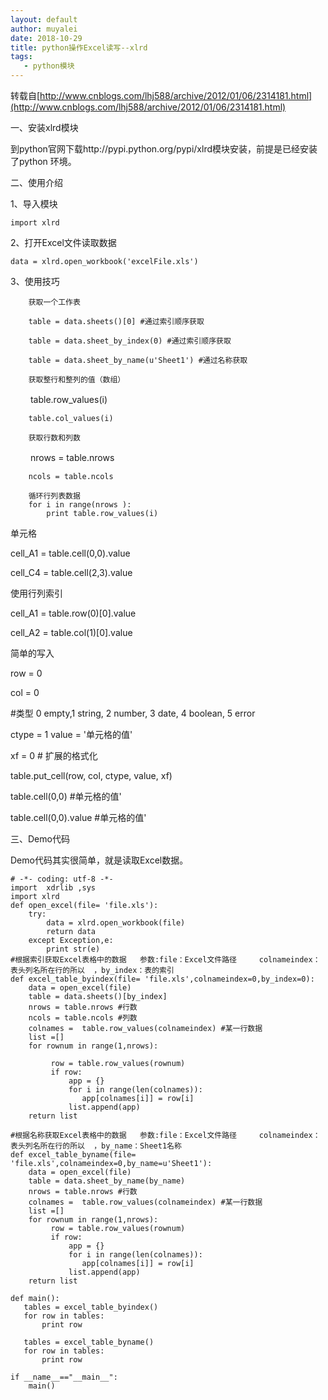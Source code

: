 ```yaml
---
layout: default
author: muyalei
date: 2018-10-29
title: python操作Excel读写--xlrd
tags:
   - python模块
---
```


转载自[http://www.cnblogs.com/lhj588/archive/2012/01/06/2314181.html](http://www.cnblogs.com/lhj588/archive/2012/01/06/2314181.html)

一、安装xlrd模块

   到python官网下载http://pypi.python.org/pypi/xlrd模块安装，前提是已经安装了python 环境。

二、使用介绍

  1、导入模块

    import xlrd

  2、打开Excel文件读取数据

    data = xlrd.open_workbook('excelFile.xls')

  3、使用技巧

        获取一个工作表
 
        table = data.sheets()[0] #通过索引顺序获取
 
        table = data.sheet_by_index(0) #通过索引顺序获取

        table = data.sheet_by_name(u'Sheet1') #通过名称获取
 
        获取整行和整列的值（数组）
 　　
        table.row_values(i)
 
        table.col_values(i)
 
        获取行数和列数
　　
        nrows = table.nrows
 
        ncols = table.ncols
       
        循环行列表数据
        for i in range(nrows ):
            print table.row_values(i)
 
  单元格
  
  cell_A1 = table.cell(0,0).value
 
  cell_C4 = table.cell(2,3).value
 
  使用行列索引
  
  cell_A1 = table.row(0)[0].value
 
  cell_A2 = table.col(1)[0].value
 
  简单的写入

  row = 0
 
  col = 0
 
  #类型 0 empty,1 string, 2 number, 3 date, 4 boolean, 5 error
  
  ctype = 1 value = '单元格的值'
 
  xf = 0 # 扩展的格式化
 
  table.put_cell(row, col, ctype, value, xf)
 
  table.cell(0,0)  #单元格的值'
 
  table.cell(0,0).value #单元格的值'
 
 

三、Demo代码

   Demo代码其实很简单，就是读取Excel数据。
```
# -*- coding: utf-8 -*- 
import  xdrlib ,sys
import xlrd
def open_excel(file= 'file.xls'):
    try:
        data = xlrd.open_workbook(file)
        return data
    except Exception,e:
        print str(e)
#根据索引获取Excel表格中的数据   参数:file：Excel文件路径     colnameindex：表头列名所在行的所以  ，by_index：表的索引
def excel_table_byindex(file= 'file.xls',colnameindex=0,by_index=0):
    data = open_excel(file)
    table = data.sheets()[by_index]
    nrows = table.nrows #行数
    ncols = table.ncols #列数
    colnames =  table.row_values(colnameindex) #某一行数据 
    list =[]
    for rownum in range(1,nrows):

         row = table.row_values(rownum)
         if row:
             app = {}
             for i in range(len(colnames)):
                app[colnames[i]] = row[i] 
             list.append(app)
    return list

#根据名称获取Excel表格中的数据   参数:file：Excel文件路径     colnameindex：表头列名所在行的所以  ，by_name：Sheet1名称
def excel_table_byname(file= 'file.xls',colnameindex=0,by_name=u'Sheet1'):
    data = open_excel(file)
    table = data.sheet_by_name(by_name)
    nrows = table.nrows #行数 
    colnames =  table.row_values(colnameindex) #某一行数据 
    list =[]
    for rownum in range(1,nrows):
         row = table.row_values(rownum)
         if row:
             app = {}
             for i in range(len(colnames)):
                app[colnames[i]] = row[i]
             list.append(app)
    return list

def main():
   tables = excel_table_byindex()
   for row in tables:
       print row

   tables = excel_table_byname()
   for row in tables:
       print row

if __name__=="__main__":
    main()
```

